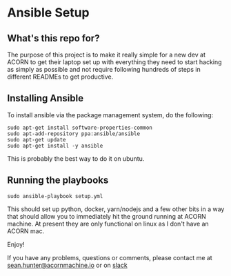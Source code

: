 # Ansible Setup

## What's this repo for?

The purpose of this project is to make it really simple for a new dev at
ACORN to get their laptop set up with everything they need to start hacking
as simply as possible and not require following hundreds of steps in
different READMEs to get productive.

## Installing Ansible


To install ansible via the package management system, do the following:

```
sudo apt-get install software-properties-common
sudo apt-add-repository ppa:ansible/ansible
sudo apt-get update
sudo apt-get install -y ansible
```

This is probably the best way to do it on ubuntu.

## Running the playbooks

```sudo ansible-playbook setup.yml```

This should set up python, docker, yarn/nodejs and a few other bits in a way
that should allow you to immediately hit the ground running at ACORN machine.
At present they are only functional on linux as I don't have an ACORN mac.

Enjoy!

If you have any problems, questions or comments, please contact me at
[sean.hunter@acornmachine.io](mailto:sean.hunter@acornmachine.io) or on
[slack](https://acorn-machine.slack.com)
